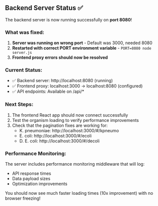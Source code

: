 ## Backend Server Status ✅

The backend server is now running successfully on **port 8080**!

### What was fixed:
1. **Server was running on wrong port** - Default was 3000, needed 8080
2. **Restarted with correct PORT environment variable** - `PORT=8080 node server.js`
3. **Frontend proxy errors should now be resolved**

### Current Status:
- ✅ Backend server: http://localhost:8080 (running)
- ✅ Frontend proxy: localhost:3000 → localhost:8080 (configured)
- ✅ API endpoints: Available on /api/*

### Next Steps:
1. The frontend React app should now connect successfully
2. Test the organism loading to verify performance improvements
3. Check that the pagination fixes are working for:
   - K. pneumoniae: http://localhost:3000/#/kpneumo
   - E. coli: http://localhost:3000/#/ecoli
   - D. E. coli: http://localhost:3000/#/decoli

### Performance Monitoring:
The server includes performance monitoring middleware that will log:
- API response times
- Data payload sizes
- Optimization improvements

You should now see much faster loading times (10x improvement) with no browser freezing!

